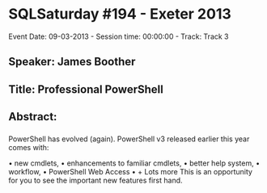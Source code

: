 # SQLSaturday #194 - Exeter 2013
Event Date: 09-03-2013 - Session time: 00:00:00 - Track: Track 3
## Speaker: James Boother
## Title: Professional PowerShell
## Abstract:
### 
PowerShell has evolved (again). PowerShell v3 released earlier this year comes with:
  
•	new cmdlets, 
•	enhancements to familiar cmdlets, 
•	better help system, 
•	workflow, 
•	PowerShell Web Access 
•	+ Lots more 
This is an opportunity for you to see the important new features first hand.

